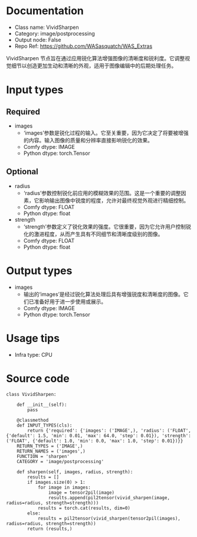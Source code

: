 # Documentation
- Class name: VividSharpen
- Category: image/postprocessing
- Output node: False
- Repo Ref: https://github.com/WASasquatch/WAS_Extras

VividSharpen 节点旨在通过应用锐化算法增强图像的清晰度和锐利度。它调整视觉细节以创造更加生动和清晰的外观，适用于图像编辑中的后期处理任务。

# Input types
## Required
- images
    - ‘images’参数是锐化过程的输入。它至关重要，因为它决定了将要被增强的内容。输入图像的质量和分辨率直接影响锐化的效果。
    - Comfy dtype: IMAGE
    - Python dtype: torch.Tensor
## Optional
- radius
    - ‘radius’参数控制锐化前应用的模糊效果的范围。这是一个重要的调整因素，它影响输出图像中锐度的程度，允许对最终视觉外观进行精细控制。
    - Comfy dtype: FLOAT
    - Python dtype: float
- strength
    - ‘strength’参数定义了锐化效果的强度。它很重要，因为它允许用户控制锐化的激进程度，从而产生具有不同细节和清晰度级别的图像。
    - Comfy dtype: FLOAT
    - Python dtype: float

# Output types
- images
    - 输出的‘images’是经过锐化算法处理后具有增强锐度和清晰度的图像。它们已准备好用于进一步使用或展示。
    - Comfy dtype: IMAGE
    - Python dtype: torch.Tensor

# Usage tips
- Infra type: CPU

# Source code
```
class VividSharpen:

    def __init__(self):
        pass

    @classmethod
    def INPUT_TYPES(cls):
        return {'required': {'images': ('IMAGE',), 'radius': ('FLOAT', {'default': 1.5, 'min': 0.01, 'max': 64.0, 'step': 0.01}), 'strength': ('FLOAT', {'default': 1.0, 'min': 0.0, 'max': 1.0, 'step': 0.01})}}
    RETURN_TYPES = ('IMAGE',)
    RETURN_NAMES = ('images',)
    FUNCTION = 'sharpen'
    CATEGORY = 'image/postprocessing'

    def sharpen(self, images, radius, strength):
        results = []
        if images.size(0) > 1:
            for image in images:
                image = tensor2pil(image)
                results.append(pil2tensor(vivid_sharpen(image, radius=radius, strength=strength)))
            results = torch.cat(results, dim=0)
        else:
            results = pil2tensor(vivid_sharpen(tensor2pil(images), radius=radius, strength=strength))
        return (results,)
```